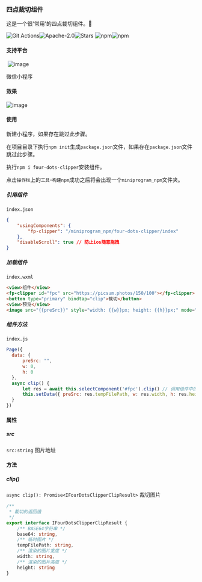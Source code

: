 ### 四点裁切组件

这是一个很'常用'的四点裁切组件。🍾


![Git Actions](https://img.shields.io/github/workflow/status/LINYISONGER/four-dots-clipper/npm%20packages%20publish?style=for-the-badge)![Apache-2.0](https://img.shields.io/github/license/linyisonger/four-dots-clipper?style=for-the-badge)![Stars](https://img.shields.io/github/stars/linyisonger/four-dots-clipper?style=for-the-badge) ![npm](https://img.shields.io/npm/v/four-dots-clipper?style=for-the-badge)![npm](https://img.shields.io/npm/dw/four-dots-clipper?style=for-the-badge)

#### 支持平台

​    ![image](https://img2022.cnblogs.com/blog/1415778/202205/1415778-20220506100852595-613509558.svg) 

微信小程序

#### 效果

![image](https://img2022.cnblogs.com/blog/1415778/202205/1415778-20220506095831836-1407785966.gif)

#### 使用

新建小程序，如果存在跳过此步骤。

在项目目录下执行`npm init`生成`package.json`文件，如果存在`package.json`文件跳过此步骤。

执行`npm i four-dots-clipper`安装组件。 

点击`操作栏`上的`工具`-`构建npm`成功之后将会出现一个`miniprogram_npm`文件夹。

##### 引用组件

`index.json`

```json
{
    "usingComponents": {
        "fp-clipper": "/miniprogram_npm/four-dots-clipper/index"
    }, 
    "disableScroll": true // 防止ios随意拖拽
}
```

##### 加载组件

`index.wxml`

```html
<view>组件</view>
<fp-clipper id="fpc" src="https://picsum.photos/150/100"></fp-clipper>
<button type="primary" bindtap="clip">裁切</button>
<view>预览</view>
<image src="{{preSrc}}" style="width: {{w}}px; height: {{h}}px;" mode="scaleToFill"></image>
```

##### 组件方法

`index.js`

```js
Page({
  data: {
      preSrc: "",
      w: 0,
      h: 0
  },
  async clip() {
      let res = await this.selectComponent('#fpc').clip() // 调用组件中的裁切
      this.setData({ preSrc: res.tempFilePath, w: res.width, h: res.height })
  }
})
```

#### 属性

##### src

`src:string` 图片地址

#### 方法

##### clip()

`async clip(): Promise<IFourDotsClipperClipResult>` 裁切图片

```ts
/**
 * 裁切的返回值
 */
export interface IFourDotsClipperClipResult {
    /** BASE64字符串 */
    base64: string,
    /** 临时图片 */
    tempFilePath: string,
    /** 渲染的图片宽度 */
    width: string,
    /** 渲染的图片高度 */
    height: string
}
```





